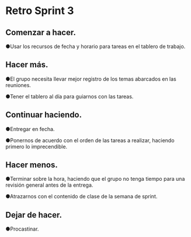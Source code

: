 # Retro Sprint 3

## Comenzar a hacer.

●Usar los recursos de fecha y horario para tareas en el tablero de trabajo.

## Hacer más.
●El grupo necesita llevar mejor registro de los temas abarcados en las reuniones.

●Tener el tablero al día para guiarnos con las tareas.

## Continuar haciendo.
●Entregar en fecha.

●Ponernos de acuerdo con el orden de las tareas a realizar, haciendo primero lo imprecendible.

## Hacer menos.
●Terminar sobre la hora, haciendo que el grupo no tenga tiempo para una revisión general antes de la entrega.

●Atrazarnos con el contenido de clase de la semana de sprint.

## Dejar de hacer.
●Procastinar.